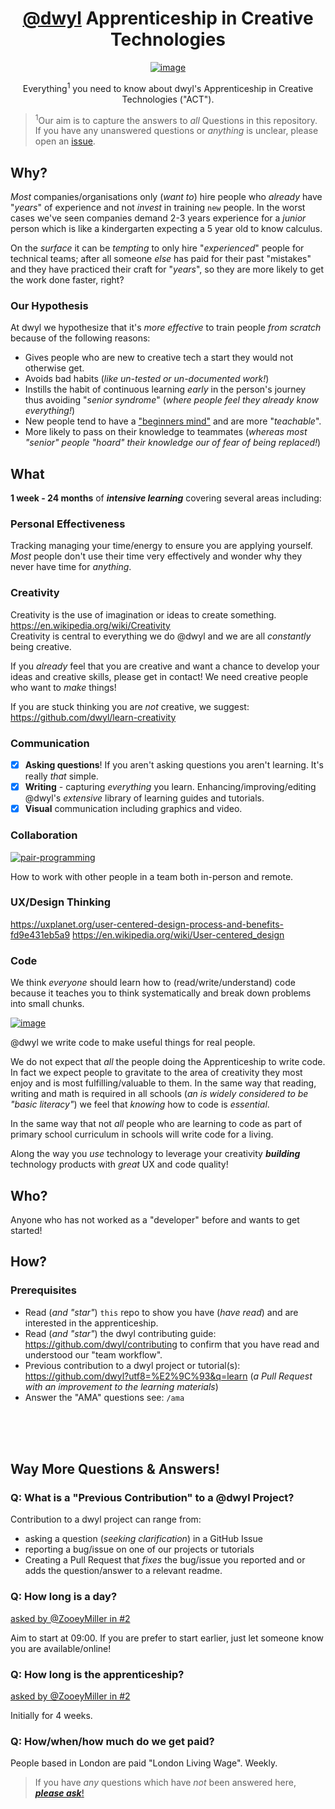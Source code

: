 <div align="center">

# [@dwyl](https://github.com/dwyl) Apprenticeship in Creative Technologies

[![image](https://user-images.githubusercontent.com/194400/71594193-dc231c80-2b2e-11ea-973a-9e5cc0d1049b.png "Photo by Green Chameleon on Unsplash")](https://unsplash.com/@craftedbygc)

Everything<sup>1</sup> you need to know about
dwyl's Apprenticeship in Creative Technologies ("ACT").

</div>

> <sup>1</sup>Our aim is to capture the answers
to _all_ Questions in this repository. <br />
If you have any unanswered questions
or _anything_ is unclear,
please open an [issue](https://github.com/dwyl/apprenticeship/issues).


## Why?

_Most_ companies/organisations only (_want to_) hire
people who _already_ have "_years_" of experience
and not _invest_ in training `new` people.
In the worst cases we've seen
companies demand 2-3 years experience
for a _junior_ person which is like a kindergarten
expecting a 5 year old to know calculus.

On the _surface_ it can be _tempting_ to only
hire "_experienced_" people for technical teams;
after all someone _else_ has paid for their past "mistakes"
and they have practiced their craft for "_years_",
so they are more likely to get the work done faster, right?

>

### Our Hypothesis

At dwyl we hypothesize that it's _more effective_
to train people _from scratch_
because of the following reasons:
+ Gives people who are new to creative tech a start
they would not otherwise get.
+ Avoids bad habits (_like un-tested or un-documented work!_)
+ Instills the habit of continuous learning _early_
in the person's journey thus avoiding "_senior syndrome_"
(_where people feel they already know everything!_)
+ New people tend to have a
["beginners mind"](https://en.wikipedia.org/wiki/Shoshin)
and are more "_teachable_".
+ More likely to pass on their knowledge to teammates
(_whereas most "senior" people "hoard" their
knowledge our of fear of being replaced!_)

<!--
> NOTE: help very much help-wanted re-wording these bullet points!
-->

## What

**1 week - 24 months** of ***intensive learning***
covering several areas including:

### Personal Effectiveness

Tracking managing your time/energy to ensure you are applying yourself.
_Most_ people don't use their time very effectively
and wonder why they never have time for _anything_.


### Creativity

Creativity is the use of imagination or ideas to create something.
https://en.wikipedia.org/wiki/Creativity <br />
Creativity is central to everything we do @dwyl
and we are all _constantly_ being creative.

<!--  I need to move this to a "Blog Post" on creativity
or to: https://github.com/dwyl/learn-creativity
-->

If you _already_ feel that you are creative
and want a chance to develop your ideas and creative skills,
please get in contact!
We need creative people who want to _make_ things!

If you are stuck thinking you are _not_ creative,
we suggest: https://github.com/dwyl/learn-creativity


### Communication

+ [x] **Asking questions**!
If you aren't asking questions you aren't learning. It's really _that_ simple.
+ [x] **Writing** - capturing _everything_ you learn.
Enhancing/improving/editing @dwyl's _extensive_ library
of learning guides and tutorials.
+ [x] **Visual** communication including graphics and video.

### Collaboration

[![pair-programming](https://user-images.githubusercontent.com/194400/71603902-fc66d180-2b56-11ea-8bac-8486990e9ef3.png "Photo by NESA")](https://unsplash.com/photos/IgUR1iX0mqM)

How to work with other people in a team both in-person and remote.


### UX/Design Thinking

https://uxplanet.org/user-centered-design-process-and-benefits-fd9e431eb5a9
https://en.wikipedia.org/wiki/User-centered_design


### Code

We think _everyone_ should learn how to (read/write/understand) code
because it teaches you to think systematically
and break down problems into small chunks.

[![image](https://user-images.githubusercontent.com/194400/71601935-a6416080-2b4d-11ea-9ad9-70bd5ada490e.png "Photo by Kevin Ku")](https://unsplash.com/photos/w7ZyuGYNpRQ)

@dwyl we write code to make useful things for real people. <br />
<!-- We don't write code for hedge funds and high frequency traders
to [help rich people get richer](https://youtu.be/_HDFegpX5gI). -->
We do not expect that _all_ the people
doing the Apprenticeship to write code.
In fact we expect people to gravitate
to the area of creativity they most enjoy
and is most fulfilling/valuable to them.
In the same way that reading, writing and math
is required in all schools
(_an is widely considered to be "basic literacy"_)
we feel that _knowing_ how to code is _essential_.

In the same way that not _all_ people
who are learning to code
as part of primary school curriculum
in schools will write code for a living.

Along the way you
_use_ technology to leverage your creativity
***building*** technology products
with _great_ UX and code quality!



## Who?

Anyone who has not worked as a "developer" before and wants to get started!

## How?

### Prerequisites

+ Read (_and "star"_) `this` repo to show you have (_have read_)
and are interested in the apprenticeship.
+  Read (_and "star"_) the dwyl contributing guide:
https://github.com/dwyl/contributing
to confirm that you have read and understood our "team workflow".
+ Previous contribution to a dwyl project
or tutorial(s): https://github.com/dwyl?utf8=%E2%9C%93&q=learn
(_a Pull Request with an improvement to the learning materials_)
+ Answer the "AMA" questions see: `/ama`

<br /><br /><br />

## Way More Questions & Answers!

### Q: What is a "Previous Contribution" to a @dwyl Project?

Contribution to a dwyl project can range from:
+ asking a question (_seeking clarification_) in a GitHub Issue
+ reporting a bug/issue on one of our projects or tutorials
+ Creating a Pull Request that _fixes_ the bug/issue you reported
and or adds the question/answer to a relevant readme.

### Q: How long is a day?
[asked by @ZooeyMiller in #2](https://github.com/dwyl/apprenticeship/issues/2)

Aim to start at 09:00. If you are prefer to start earlier,
just let someone know you are available/online!

### Q: How long is the apprenticeship?
[asked by @ZooeyMiller in #2](https://github.com/dwyl/apprenticeship/issues/2)

Initially for 4 weeks.

### Q: How/when/how much do we get paid?

People based in London are paid "London Living Wage".
Weekly.

> If you have _any_ questions which have _not_
been answered here, [***please ask***!](https://github.com/dwyl/apprenticeship/issues)
